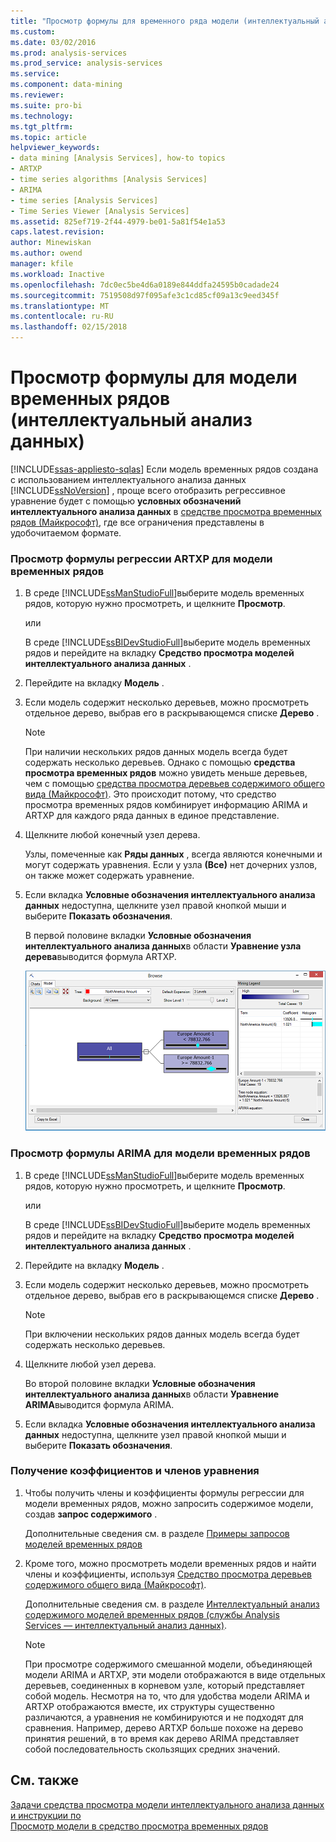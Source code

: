 ```yaml
---
title: "Просмотр формулы для временного ряда модели (интеллектуальный анализ данных) | Документы Microsoft"
ms.custom: 
ms.date: 03/02/2016
ms.prod: analysis-services
ms.prod_service: analysis-services
ms.service: 
ms.component: data-mining
ms.reviewer: 
ms.suite: pro-bi
ms.technology: 
ms.tgt_pltfrm: 
ms.topic: article
helpviewer_keywords:
- data mining [Analysis Services], how-to topics
- ARTXP
- time series algorithms [Analysis Services]
- ARIMA
- time series [Analysis Services]
- Time Series Viewer [Analysis Services]
ms.assetid: 825ef719-2f44-4979-be01-5a81f54e1a53
caps.latest.revision: 
author: Minewiskan
ms.author: owend
manager: kfile
ms.workload: Inactive
ms.openlocfilehash: 7dc0ec5be4d6a0189e844ddfa24595b0cadade24
ms.sourcegitcommit: 7519508d97f095afe3c1cd85cf09a13c9eed345f
ms.translationtype: MT
ms.contentlocale: ru-RU
ms.lasthandoff: 02/15/2018
---
```

# <a name="view-the-formula-for-a-time-series-model-data-mining"></a>Просмотр формулы для модели временных рядов (интеллектуальный анализ данных)
[!INCLUDE[ssas-appliesto-sqlas](../../includes/ssas-appliesto-sqlas.md)]
Если модель временных рядов создана с использованием интеллектуального анализа данных [!INCLUDE[ssNoVersion](../../includes/ssnoversion-md.md)] , проще всего отобразить регрессивное уравнение будет с помощью **условных обозначений интеллектуального анализа данных** в [средстве просмотра временных рядов (Майкрософт)](../../analysis-services/data-mining/browse-a-model-using-the-microsoft-time-series-viewer.md), где все ограничения представлены в удобочитаемом формате.  
  
### <a name="to-view-the-artxp-regression-formula-for-a-time-series-model"></a>Просмотр формулы регрессии ARTXP для модели временных рядов  
  
1.  В среде [!INCLUDE[ssManStudioFull](../../includes/ssmanstudiofull-md.md)]выберите модель временных рядов, которую нужно просмотреть, и щелкните **Просмотр**.  
  
     или  
  
     В среде [!INCLUDE[ssBIDevStudioFull](../../includes/ssbidevstudiofull-md.md)]выберите модель временных рядов и перейдите на вкладку **Средство просмотра моделей интеллектуального анализа данных** .  
  
2.  Перейдите на вкладку **Модель** .  
  
3.  Если модель содержит несколько деревьев, можно просмотреть отдельное дерево, выбрав его в раскрывающемся списке **Дерево** .  
  
    > [!NOTE]  
    >  При наличии нескольких рядов данных модель всегда будет содержать несколько деревьев. Однако с помощью **средства просмотра временных рядов** можно увидеть меньше деревьев, чем с помощью [средства просмотра деревьев содержимого общего вида (Майкрософт)](http://msdn.microsoft.com/library/751b4393-f6fd-48c1-bcef-bdca589ce34c). Это происходит потому, что средство просмотра временных рядов комбинирует информацию ARIMA и ARTXP для каждого ряда данных в единое представление.  
  
4.  Щелкните любой конечный узел дерева.  
  
     Узлы, помеченные как **Ряды данных** , всегда являются конечными и могут содержать уравнения. Если у узла **(Все)** нет дочерних узлов, он также может содержать уравнение.  
  
5.  Если вкладка **Условные обозначения интеллектуального анализа данных** недоступна, щелкните узел правой кнопкой мыши и выберите **Показать обозначения**.  
  
     В первой половине вкладки **Условные обозначения интеллектуального анализа данных**в области **Уравнение узла дерева**выводится формула ARTXP.  
  
     ![Просмотр формулы временных рядов в условных обозначениях](../../analysis-services/data-mining/media/ssdm-timeserieslegend.png "Просмотр формулы временных рядов в условных обозначениях")  
  
### <a name="to-view-the-arima-formula-for-a-time-series-model"></a>Просмотр формулы ARIMA для модели временных рядов  
  
1.  В среде [!INCLUDE[ssManStudioFull](../../includes/ssmanstudiofull-md.md)]выберите модель временных рядов, которую нужно просмотреть, и щелкните **Просмотр**.  
  
     или  
  
     В среде [!INCLUDE[ssBIDevStudioFull](../../includes/ssbidevstudiofull-md.md)]выберите модель временных рядов и перейдите на вкладку **Средство просмотра моделей интеллектуального анализа данных** .  
  
2.  Перейдите на вкладку **Модель** .  
  
3.  Если модель содержит несколько деревьев, можно просмотреть отдельное дерево, выбрав его в раскрывающемся списке **Дерево** .  
  
    > [!NOTE]  
    >  При включении нескольких рядов данных модель всегда будет содержать несколько деревьев.  
  
4.  Щелкните любой узел дерева.  
  
     Во второй половине вкладки **Условные обозначения интеллектуального анализа данных**в области **Уравнение ARIMA**выводится формула ARIMA.  
  
5.  Если вкладка **Условные обозначения интеллектуального анализа данных** недоступна, щелкните узел правой кнопкой мыши и выберите **Показать обозначения**.  
  
### <a name="to-get-the-coefficients-and-terms-for-the-equation"></a>Получение коэффициентов и членов уравнения  
  
1.  Чтобы получить члены и коэффициенты формулы регрессии для модели временных рядов, можно запросить содержимое модели, создав **запрос содержимого** .  
  
     Дополнительные сведения см. в разделе [Примеры запросов моделей временных рядов](../../analysis-services/data-mining/time-series-model-query-examples.md)  
  
2.  Кроме того, можно просмотреть модели временных рядов и найти члены и коэффициенты, используя [Средство просмотра деревьев содержимого общего вида (Майкрософт)](http://msdn.microsoft.com/library/751b4393-f6fd-48c1-bcef-bdca589ce34c).  
  
     Дополнительные сведения см. в разделе [Интеллектуальный анализ содержимого моделей временных рядов (службы Analysis Services — интеллектуальный анализ данных)](../../analysis-services/data-mining/mining-model-content-for-time-series-models-analysis-services-data-mining.md).  
  
    > [!NOTE]  
    >  При просмотре содержимого смешанной модели, объединяющей модели ARIMA и ARTXP, эти модели отображаются в виде отдельных деревьев, соединенных в корневом узле, который представляет собой модель. Несмотря на то, что для удобства модели ARIMA и ARTXP отображаются вместе, их структуры существенно различаются, а уравнения не комбинируются и не подходят для сравнения. Например, дерево ARTXP больше похоже на дерево принятия решений, в то время как дерево ARIMA представляет собой последовательность скользящих средних значений.  
  
## <a name="see-also"></a>См. также  
 [Задачи средства просмотра модели интеллектуального анализа данных и инструкции по](../../analysis-services/data-mining/mining-model-viewer-tasks-and-how-tos.md)   
 [Просмотр модели в средство просмотра временных рядов](../../analysis-services/data-mining/browse-a-model-using-the-microsoft-time-series-viewer.md)  
  
  
